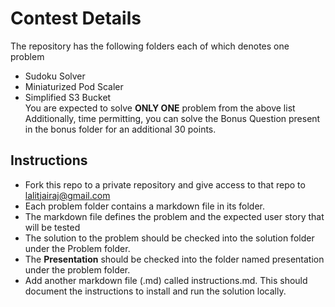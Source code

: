# Contest Details
The repository has the following folders each of which denotes one problem
- Sudoku Solver
- Miniaturized Pod Scaler
- Simplified S3 Bucket
<br>You are expected to solve **ONLY ONE** problem from the above list
<br>Additionally, time permitting, you can solve the Bonus Question present in the bonus folder for an additional 30 points.
## Instructions
- Fork this repo to a private repository and give access to that repo to lalitjairaj@gmail.com
- Each problem folder contains a markdown file in its folder. 
- The markdown file defines the problem and the expected user story that will be tested
- The solution to the problem should be checked into the solution folder under the Problem folder. 
- The **Presentation** should be checked into the folder named presentation under the problem folder.
- Add another markdown file (.md) called instructions.md. This should document the instructions to install and run the solution locally.
